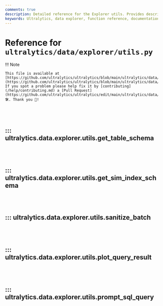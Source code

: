 ```yaml
---
comments: true
description: Detailed reference for the Explorer utils. Provides descriptions and details on important utility functions for managing and interacting with data in the Ultralytics explorer project.
keywords: Ultralytics, data explorer, function reference, documentation, get table schema, get sim index schema, sanitize batch, plot query result, prompt SQL query
---
```


# Reference for `ultralytics/data/explorer/utils.py`

!!! Note

    This file is available at [https://github.com/ultralytics/ultralytics/blob/main/ultralytics/data/explorer/utils.py](https://github.com/ultralytics/ultralytics/blob/main/ultralytics/data/explorer/utils.py). If you spot a problem please help fix it by [contributing](/help/contributing.md) a [Pull Request](https://github.com/ultralytics/ultralytics/edit/main/ultralytics/data/explorer/utils.py) 🛠️. Thank you 🙏!

<br><br>

## ::: ultralytics.data.explorer.utils.get_table_schema

<br><br>

## ::: ultralytics.data.explorer.utils.get_sim_index_schema

<br><br>

## ::: ultralytics.data.explorer.utils.sanitize_batch

<br><br>

## ::: ultralytics.data.explorer.utils.plot_query_result

<br><br>

## ::: ultralytics.data.explorer.utils.prompt_sql_query

<br><br>
